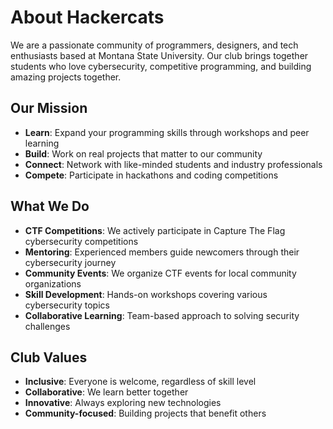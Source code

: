 # About Hackercats

We are a passionate community of programmers, designers, and tech enthusiasts based at Montana State University. Our club brings together students who love cybersecurity, competitive programming, and building amazing projects together.

## Our Mission

- **Learn**: Expand your programming skills through workshops and peer learning
- **Build**: Work on real projects that matter to our community
- **Connect**: Network with like-minded students and industry professionals
- **Compete**: Participate in hackathons and coding competitions

## What We Do

- **CTF Competitions**: We actively participate in Capture The Flag cybersecurity competitions
- **Mentoring**: Experienced members guide newcomers through their cybersecurity journey
- **Community Events**: We organize CTF events for local community organizations
- **Skill Development**: Hands-on workshops covering various cybersecurity topics
- **Collaborative Learning**: Team-based approach to solving security challenges

## Club Values

- **Inclusive**: Everyone is welcome, regardless of skill level
- **Collaborative**: We learn better together
- **Innovative**: Always exploring new technologies
- **Community-focused**: Building projects that benefit others